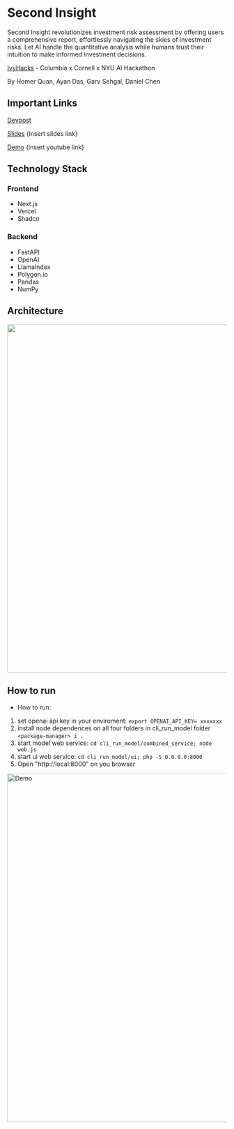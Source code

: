 # Second Insight
Second Insight revolutionizes investment risk assessment by offering users a comprehensive report, effortlessly navigating the skies of investment risks. Let AI handle the quantitative analysis while humans trust their intuition to make informed investment decisions.

[IvyHacks](https://www.ivyhacks.ai/) - Columbia x Cornell x NYU AI Hackathon

By Homer Quan, Ayan Das, Garv Sehgal, Daniel Chen

## Important Links

[Devpost](https://devpost.com/software/secondinsight)  

[Slides]() {insert slides link}  

[Demo]() {insert youtube link}

## Technology Stack
### Frontend
- Next.js
- Vercel
- Shadcn

### Backend
- FastAPI
- OpenAI
- LlamaIndex
- Polygon.io
- Pandas
- NumPy

## Architecture

<img src="https://github.com/homerlab/ivyhack-risk-advisor/assets/113078548/1e38c6da-38ef-4cc1-91da-1fedf74a9bea" width="800" />

## How to run

* How to run:

1. set openai api key in your enviroment: 
`export OPENAI_API_KEY= xxxxxxx`
2. install node dependences on all four folders in cli_run_model folder 
   `<package-manager> i .`
3. start model web service: `cd cli_run_model/combined_service; node web.js`
4. start ui web service: `cd cli_run_model/ui; php -S 0.0.0.0:8000`
5. Open "http://local:8000" on you browser

<img width="800" alt="Demo" src="https://github.com/homerlab/ivyhack-risk-advisor/assets/113078548/a0336879-5275-4f33-8207-774c5fbdf3d0">

